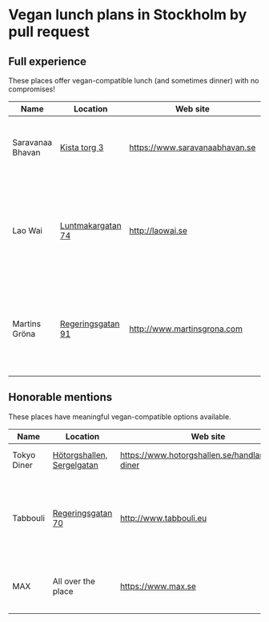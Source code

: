 # Vegan lunch plans in Stockholm by pull request

## Full experience

These places offer vegan-compatible lunch (and sometimes dinner) with no compromises!

Name | Location | Web site | Description
---- | -------- | -------- | -----------
Saravanaa Bhavan | [Kista torg 3](https://www.google.com/maps/place/59°24'06.5"N+17°56'34.6"E) | <https://www.saravanaabhavan.se> | Traditional south indian vegetarian and vegan dishes. Buffet during lunch.
Lao Wai | [Luntmakargatan 74](https://www.google.com/maps/place/59°20'31.4"N+18°03'32.6"E) | <http://laowai.se> | Authentic Sichuanese and Taiwanese vegan dishes with a rotating two-week recurring lunch menu.
Martins Gröna | [Regeringsgatan 91](https://www.google.com/maps/place/59°20'16.6"N+18°04'01.4"E) | <http://www.martinsgrona.com> | Both vegetarian and vegan dishes in a "husmankost" style, with a recurring weekly lunch menu.

## Honorable mentions

These places have meaningful vegan-compatible options available.

Name | Location | Web site | Description
---- | -------- | -------- | -----------
Tokyo Diner | [Hötorgshallen, Sergelgatan](https://www.google.com/maps/place/59°20'03.5"N+18°03'45.7"E/@59.3343125,18.0604988,17z) | <https://www.hotorgshallen.se/handlare/tokyo-diner> | Has good vegan sushi.
Tabbouli | [Regeringsgatan 70](https://www.google.com/maps/place/59°20'12.5"N+18°04'03.7"E/@59.3368125,18.0654988,17z) | http://www.tabbouli.eu | There's usually something suitable to choose from during the lunch buffet.
MAX | All over the place | https://www.max.se | Common hamburger chain with a few vegan options.
